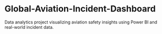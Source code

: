 # Global-Aviation-Incident-Dashboard
Data analytics project visualizing aviation safety insights using Power BI and real-world incident data.
